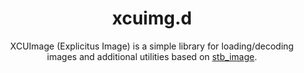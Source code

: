 <h1 align="center">xcuimg.d</h1>
<p align="center">XCUImage (Explicitus Image) is a simple library for loading/decoding images and additional utilities based on <a href="https://github.com/nothings/stb/blob/master/stb_image.h">stb_image</a>.</p>
